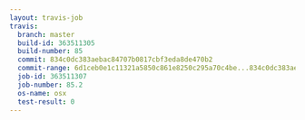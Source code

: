 ```yaml
---
layout: travis-job
travis:
  branch: master
  build-id: 363511305
  build-number: 85
  commit: 834c0dc383aebac84707b0817cbf3eda8de470b2
  commit-range: 6d1ceb0e1c11321a5850c861e8250c295a70c4be...834c0dc383aebac84707b0817cbf3eda8de470b2
  job-id: 363511307
  job-number: 85.2
  os-name: osx
  test-result: 0
---
```

